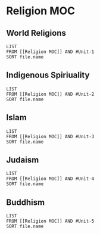 # Religion MOC

## World Religions
```dataview
LIST
FROM [[Religion MOC]] AND #Unit-1
SORT file.name
```
## Indigenous Spiriuality
```dataview
LIST
FROM [[Religion MOC]] AND #Unit-2
SORT file.name
```

## Islam
```dataview
LIST
FROM [[Religion MOC]] AND #Unit-3
SORT file.name
```
## Judaism
```dataview
LIST
FROM [[Religion MOC]] AND #Unit-4
SORT file.name
```
## Buddhism
```dataview
LIST
FROM [[Religion MOC]] AND #Unit-5
SORT file.name
```